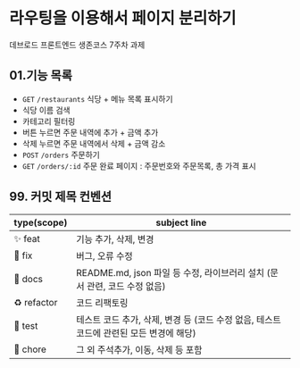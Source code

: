 # 라우팅을 이용해서 페이지 분리하기

데브로드 프론트엔드 생존코스 7주차 과제

## 01.기능 목록

- `GET` `/restaurants` 식당 + 메뉴 목록 표시하기
- 식당 이름 검색
- 카테고리 필터링
- 버튼 누르면 주문 내역에 추가 + 금액 추가
- 삭제 누르면 주문 내역에서 삭제 + 금액 감소
- `POST` `/orders` 주문하기
- `GET` `/orders/:id` 주문 완료 페이지 : 주문번호와 주문목록, 총 가격 표시

## 99. 커밋 제목 컨벤션

| type(scope) | subject line |
| --- | --- |
| ✨ feat | 기능 추가, 삭제, 변경 |
| 🐛 fix | 버그, 오류 수정 |
| 📝 docs | README.md, json 파일 등 수정, 라이브러리 설치 (문서 관련, 코드 수정 없음) |
| ♻️ refactor | 코드 리팩토링 |
| 🧪 test | 테스트 코드 추가, 삭제, 변경 등 (코드 수정 없음, 테스트 코드에 관련된 모든 변경에 해당) |
| 🌱 chore | 그 외 주석추가, 이동, 삭제 등 포함 |
